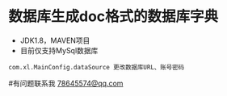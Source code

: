 # 数据库生成doc格式的数据库字典  
- JDK1.8，MAVEN项目
- 目前仅支持MySql数据库
```
com.xl.MainConfig.dataSource 更改数据库URL、账号密码
```
#有问题联系我 78645574@qq.com
